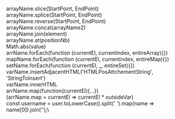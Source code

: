 arrayName.slice(StartPoint, EndPoint)\
arrayName.splice(StartPoint, EndPoint)\
arrayName.reverse(StartPoint, EndPoint)\
arrayName.concat(arrayName2)\
arrayName.join(element)\
arrayName.at(positionNb)\
Math.abs(value)\
arrName.forEach(function (currentEl, currentindex, entireArray){})\
mapName.forEach(function (currentEl, currentindex, entireMap){})\
setName.forEach(function (currentEl, \_, entireSet){})\
varName.insertAdjacentHTML('HTMLPosAttchementString', 'StringToInsert')\
varName.innerHTML\
arrName.map(function(currentEl){...})\
(arrName.map = currentEl => currentEl \* outsideVar)\
const username = user.toLowerCase().split(' ').map(name => name[0]).join('');\
